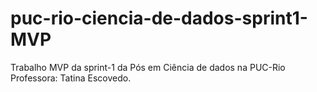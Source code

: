 # puc-rio-ciencia-de-dados-sprint1-MVP
Trabalho MVP da sprint-1 da Pós em Ciência de dados na PUC-Rio
Professora: Tatina Escovedo.
